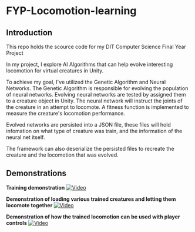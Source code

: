 # FYP-Locomotion-learning

## Introduction
This repo holds the scource code for my DIT Computer Science Final Year Project

In my project, I explore AI Algorithms that can help evolve interesting locomotion for virtual creatures in Unity. 

To achieve my goal, I've utilized the Genetic Algorithm and Neural Networks. The Genetic Algorithm is responsible for evolving the population of neural networks. Evolving neural networks are tested by assigned them to a creature object in Unity. The neural network will instruct the joints of the creature in an attempt to locomote. A fitness function is implemented to measure the creature's locomotion performance.

Evolved networks  are persisted into a JSON file, these files will hold infomation on what type of creature was train, and the information of the neural net itself. 

The framework can also deserialize the persisted files to recreate the creature and the locomotion that was evolved.

## Demonstrations

**Training demonstration**
[![Video](http://i3.ytimg.com/vi/o0f3W0l6RBQ/maxresdefault.jpg)](https://www.youtube.com/watch?v=o0f3W0l6RBQ)

**Demonstration of loading various trained creatures and letting them locomote together**
[![Video](http://i3.ytimg.com/vi/W6KsiACIOUA/maxresdefault.jpg)](https://www.youtube.com/watch?v=W6KsiACIOUA)

**Demonstration of how the trained locomotion can be used with player controls**
[![Video](http://i3.ytimg.com/vi/W6KsiACIOUA/maxresdefault.jpg)](https://www.youtube.com/watch?v=W6KsiACIOUA)

